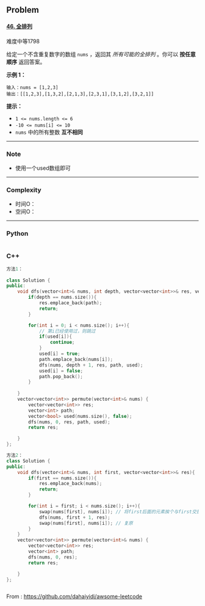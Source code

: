 ## Problem

#### [46. 全排列](https://leetcode-cn.com/problems/permutations/)

难度中等1798

给定一个不含重复数字的数组 `nums` ，返回其 *所有可能的全排列* 。你可以 **按任意顺序** 返回答案。

 

**示例 1：**

```
输入：nums = [1,2,3]
输出：[[1,2,3],[1,3,2],[2,1,3],[2,3,1],[3,1,2],[3,2,1]]
```

**提示：**

- `1 <= nums.length <= 6`
- `-10 <= nums[i] <= 10`
- `nums` 中的所有整数 **互不相同**

------

### Note

- 使用一个used数组即可

------

### Complexity

- 时间O：
- 空间O：

------

### Python

```python

```

### C++

```C++
方法1：
    
class Solution {
public:
    void dfs(vector<int>& nums, int depth, vector<vector<int>>& res, vector<int>& path, vector<bool>& used){
        if(depth == nums.size()){
            res.emplace_back(path);
            return;
        }

        for(int i = 0; i < nums.size(); i++){
            // 第i已经使用过，则跳过
            if(used[i]){
                continue;
            }
            used[i] = true;
            path.emplace_back(nums[i]);
            dfs(nums, depth + 1, res, path, used);
            used[i] = false;
            path.pop_back();            
        }
        
    }
    vector<vector<int>> permute(vector<int>& nums) {
        vector<vector<int>> res;
        vector<int> path;
        vector<bool> used(nums.size(), false);
        dfs(nums, 0, res, path, used);
        return res;

    }
};

方法2：
class Solution {
public:
    void dfs(vector<int>& nums, int first, vector<vector<int>>& res){
        if(first == nums.size()){
            res.emplace_back(nums);
            return;
        }

        for(int i = first; i < nums.size(); i++){
            swap(nums[first], nums[i]); // 将first后面的元素挨个与first交换
            dfs(nums, first + 1, res);
            swap(nums[first], nums[i]); // 复原
        }
    }
    vector<vector<int>> permute(vector<int>& nums) {
        vector<vector<int>> res;
        vector<int> path;
        dfs(nums, 0, res);
        return res;

    }
};



```



From : https://github.com/dahaiyidi/awsome-leetcode
